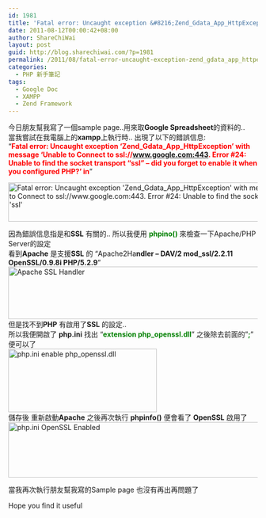 ```yaml
---
id: 1981
title: 'Fatal error: Uncaught exception &#8216;Zend_Gdata_App_HttpException&#8217; with message &#8216;Unable to Connect to ssl://www.google.com:443. Error #24: Unable to find the socket transport &#8220;ssl&#8221; &#8211; did you forget to enable it when you configured PHP?&#8217; in'
date: 2011-08-12T00:00:42+08:00
author: ShareChiWai
layout: post
guid: http://blog.sharechiwai.com/?p=1981
permalink: /2011/08/fatal-error-uncaught-exception-zend_gdata_app_httpexception-with-message-unable-to-connect-to-sslwww-google-com443-error-24-unable-to-find-the-socket-transport-ssl-did-you-forget-t/
categories:
  - PHP 新手筆記
tags:
  - Google Doc
  - XAMPP
  - Zend Framework
---
```

今日朋友幫我寫了一個sample page..用來取**Google Spreadsheet**的資料的..  
當我嘗試在我電腦上的**xampp**上執行時.. 出現了以下的錯誤信息:  
&#8220;**<span style="color: #ff0000;">Fatal error: Uncaught exception &#8216;Zend_Gdata_App_HttpException&#8217; with message &#8216;Unable to Connect to ssl://www.google.com:443. Error #24: Unable to find the socket transport &#8220;ssl&#8221; &#8211; did you forget to enable it when you configured PHP?&#8217; in</span>**&#8221;

<img src="https://i0.wp.com/api.photoshop.com/v1.0/accounts/aa9037104a014abbb11ad4bd58324b91/assets/1edb48cb7bba4342961d050cbe97b883/renditions/fullsize.jpg?resize=606%2C79" alt="Fatal error: Uncaught exception 'Zend_Gdata_App_HttpException' with message 'Unable to Connect to ssl://www.google.com:443. Error #24: Unable to find the socket transport 'ssl'" width="606" height="79" data-recalc-dims="1" /> 

因為錯誤信息指是和**SSL** 有關的.. 所以我便用 **<span style="color: #008000;">phpino()</span>** 來檢查一下Apache/PHP Server的設定  
看到**Apache** 是支援**SSL** 的 “Apache2Ha**ndler &#8211; DAV/2 mod_ssl/2.2.11 OpenSSL/0.9.8i PHP/5.2.9**”  
<img src="https://i1.wp.com/api.photoshop.com/v1.0/accounts/aa9037104a014abbb11ad4bd58324b91/assets/cd1d0ee67d5346889406965c67148edb/renditions/fullsize.jpg?resize=625%2C106" alt="Apache SSL Handler" width="625" height="106" data-recalc-dims="1" />  
但是找不到**PHP** 有啟用了**SSL** 的設定..  
所以我便開啟了 **php.ini** 找出 “**<span style="color: #008000;">extension php_openssl.dll</span>**” 之後除去前面的&#8221;**<span style="color: #008000;">;</span>**&#8221; 便可以了  
<img src="https://i1.wp.com/api.photoshop.com/v1.0/accounts/aa9037104a014abbb11ad4bd58324b91/assets/06ee2beb61604434abe062b1db50ca39/renditions/fullsize.jpg?resize=300%2C128" alt="php.ini enable php_openssl.dll" width="300" height="128" data-recalc-dims="1" />  
儲存後 重新啟動**Apache** 之後再次執行 **phpinfo()** 便會看了 **OpenSSL** 啟用了  
<img src="https://i2.wp.com/api.photoshop.com/v1.0/accounts/aa9037104a014abbb11ad4bd58324b91/assets/96ac0f46a76947d3810991d8ab953ac9/renditions/fullsize.jpg?resize=615%2C112" width="615" height="112" alt="php.ini OpenSSL Enabled" data-recalc-dims="1" /> 

當我再次執行朋友幫我寫的Sample page 也沒有再出再問題了

Hope you find it useful